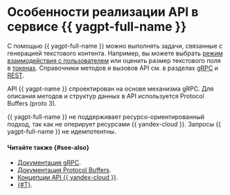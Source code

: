 # Особенности реализации API в сервисе {{ yagpt-full-name }}

С помощью {{ yagpt-full-name }} можно выполнять задачи, связанные с генерацией текстового контента. Например, вы можете выбрать [режим взаимодействия с пользователем](../concepts/index.md#working-modes) или оценить размер текстового поля в [токенах](../concepts/tokens.md). Справочники методов и вызовов API см. в разделах [gRPC](../text-generation/api-ref/grpc/) и [REST](../text-generation/api-ref/).

API {{ yagpt-name }} спроектирован на основе механизма gRPC. Для описания методов и структур данных в API используется Protocol Buffers (proto 3).

{{ yagpt-full-name }} не поддерживает ресурсо-ориентированный подход, так как не оперирует ресурсами {{ yandex-cloud }}. Запросы {{ yagpt-full-name }} не идемпотентны.

#### Читайте также {#see-also}

* [Документация gRPC](https://grpc.io/docs/).
* [Документация Protocol Buffers](https://developers.google.com/protocol-buffers/docs/proto3).
* [Концепции API {{ yandex-cloud }}](../../api-design-guide/concepts/general.md#resource-oriented-design).
* [{#T}](../api-ref/migration-to-v1.md).
